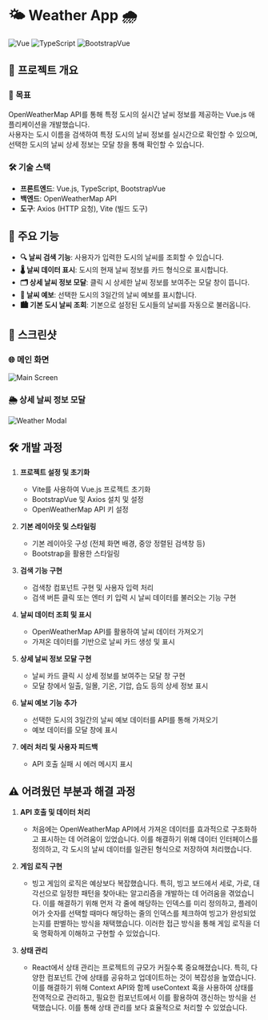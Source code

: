 # 🌤️ Weather App 🌧️

![Vue](https://img.shields.io/badge/Vue.js-4FC08D?style=for-the-badge&logo=vue.js&logoColor=white)
![TypeScript](https://img.shields.io/badge/TypeScript-007ACC?style=for-the-badge&logo=typescript&logoColor=white)
![BootstrapVue](https://img.shields.io/badge/BootstrapVue-563D7C?style=for-the-badge&logo=bootstrap&logoColor=white)

## 🌟 프로젝트 개요

### 🎯 목표
OpenWeatherMap API를 통해 특정 도시의 실시간 날씨 정보를 제공하는 Vue.js 애플리케이션을 개발했습니다.<br>
사용자는 도시 이름을 검색하여 특정 도시의 날씨 정보를 실시간으로 확인할 수 있으며, 선택한 도시의 날씨 상세 정보는 모달 창을 통해 확인할 수 있습니다.

### 🛠️ 기술 스택
- **프론트엔드**: Vue.js, TypeScript, BootstrapVue
- **백엔드**: OpenWeatherMap API
- **도구**: Axios (HTTP 요청), Vite (빌드 도구)

## 🚀 주요 기능
- **🔍 날씨 검색 기능**: 사용자가 입력한 도시의 날씨를 조회할 수 있습니다.
- **🌡️ 날씨 데이터 표시**: 도시의 현재 날씨 정보를 카드 형식으로 표시합니다.
- **🗂️ 상세 날씨 정보 모달**: 클릭 시 상세한 날씨 정보를 보여주는 모달 창이 뜹니다.
- **📅 날씨 예보**: 선택한 도시의 3일간의 날씨 예보를 표시합니다.
- **🏙️ 기본 도시 날씨 조회**: 기본으로 설정된 도시들의 날씨를 자동으로 불러옵니다.

## 📸 스크린샷

### 🌐 메인 화면
![Main Screen](./hello-bingo-new/public/images/git-main.png)

### 🌦️ 상세 날씨 정보 모달
![Weather Modal](./hello-bingo-new/public/images/git-modal.png)

## 🛠️ 개발 과정

1. **프로젝트 설정 및 초기화**
    - Vite를 사용하여 Vue.js 프로젝트 초기화
    - BootstrapVue 및 Axios 설치 및 설정
    - OpenWeatherMap API 키 설정

2. **기본 레이아웃 및 스타일링**
    - 기본 레이아웃 구성 (전체 화면 배경, 중앙 정렬된 검색창 등)
    - Bootstrap을 활용한 스타일링

3. **검색 기능 구현**
    - 검색창 컴포넌트 구현 및 사용자 입력 처리
    - 검색 버튼 클릭 또는 엔터 키 입력 시 날씨 데이터를 불러오는 기능 구현

4. **날씨 데이터 조회 및 표시**
    - OpenWeatherMap API를 활용하여 날씨 데이터 가져오기
    - 가져온 데이터를 기반으로 날씨 카드 생성 및 표시

5. **상세 날씨 정보 모달 구현**
    - 날씨 카드 클릭 시 상세 정보를 보여주는 모달 창 구현
    - 모달 창에서 일출, 일몰, 기온, 기압, 습도 등의 상세 정보 표시

6. **날씨 예보 기능 추가**
    - 선택한 도시의 3일간의 날씨 예보 데이터를 API를 통해 가져오기
    - 예보 데이터를 모달 창에 표시

7. **에러 처리 및 사용자 피드백**
    - API 호출 실패 시 에러 메시지 표시

## ⚠️ 어려웠던 부분과 해결 과정

1. **API 호출 및 데이터 처리**
    - 처음에는 OpenWeatherMap API에서 가져온 데이터를 효과적으로 구조화하고 표시하는 데 어려움이 있었습니다. 이를 해결하기 위해 데이터 인터페이스를 정의하고, 각 도시의 날씨 데이터를 일관된 형식으로 저장하여 처리했습니다.

2. **게임 로직 구현**
    - 빙고 게임의 로직은 예상보다 복잡했습니다. 특히, 빙고 보드에서 세로, 가로, 대각선으로 일정한 패턴을 찾아내는 알고리즘을 개발하는 데 어려움을 겪었습니다. 이를 해결하기 위해 먼저 각 줄에 해당하는 인덱스를 미리 정의하고, 플레이어가 숫자를 선택할 때마다 해당하는 줄의 인덱스를 체크하여 빙고가 완성되었는지를 판별하는 방식을 채택했습니다. 이러한 접근 방식을 통해 게임 로직을 더욱 명확하게 이해하고 구현할 수 있었습니다.

3. **상태 관리**
    - React에서 상태 관리는 프로젝트의 규모가 커질수록 중요해졌습니다. 특히, 다양한 컴포넌트 간에 상태를 공유하고 업데이트하는 것이 복잡성을 높였습니다. 이를 해결하기 위해 Context API와 함께 useContext 훅을 사용하여 상태를 전역적으로 관리하고, 필요한 컴포넌트에서 이를 활용하여 갱신하는 방식을 선택했습니다. 이를 통해 상태 관리를 보다 효율적으로 처리할 수 있었습니다.
